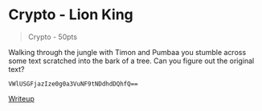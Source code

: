 # Crypto - Lion King
> Crypto - 50pts

Walking through the jungle with Timon and Pumbaa you stumble across some text scratched into the bark of a tree. Can you figure out the original text?
```
VWlUSGFjazIze0g0a3VuNF9tNDdhdDQhfQ==
```
[Writeup](writeup/writeup.md)

